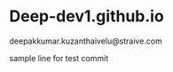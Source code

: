 # Deep-dev1.github.io

<!--email_off-->deepakkumar.kuzanthaivelu@straive.com<!--/email_off-->


sample line for test commit
